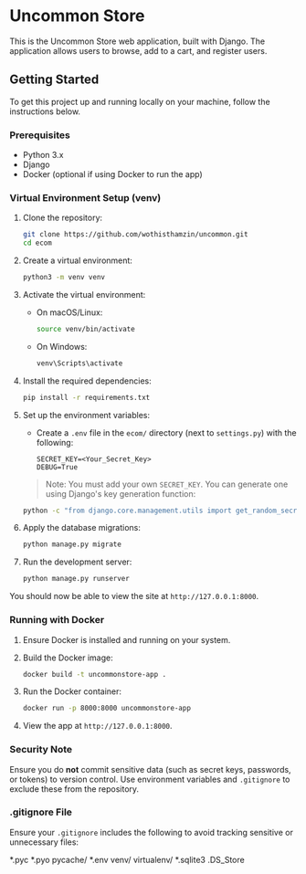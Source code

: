# Uncommon Store

This is the Uncommon Store web application, built with Django. The application allows users to browse, add to a cart, and register users.

## Getting Started

To get this project up and running locally on your machine, follow the instructions below.

### Prerequisites

- Python 3.x
- Django
- Docker (optional if using Docker to run the app)

### Virtual Environment Setup (venv)

1. Clone the repository:
    ```bash
    git clone https://github.com/wothisthamzin/uncommon.git
    cd ecom
    ```

2. Create a virtual environment:
    ```bash
    python3 -m venv venv
    ```

3. Activate the virtual environment:
    - On macOS/Linux:
      ```bash
      source venv/bin/activate
      ```
    - On Windows:
      ```bash
      venv\Scripts\activate
      ```

4. Install the required dependencies:
    ```bash
    pip install -r requirements.txt
    ```

5. Set up the environment variables:
    - Create a `.env` file in the `ecom/` directory (next to `settings.py`) with the following:
      ```
      SECRET_KEY=<Your_Secret_Key>
      DEBUG=True
      ```
    > Note: You must add your own `SECRET_KEY`. You can generate one using Django's key generation function:
    ```bash
    python -c "from django.core.management.utils import get_random_secret_key; print(get_random_secret_key())"
    ```

6. Apply the database migrations:
    ```bash
    python manage.py migrate
    ```

7. Run the development server:
    ```bash
    python manage.py runserver
    ```

You should now be able to view the site at `http://127.0.0.1:8000`.

### Running with Docker

1. Ensure Docker is installed and running on your system.
2. Build the Docker image:
    ```bash
    docker build -t uncommonstore-app .
    ```

3. Run the Docker container:
    ```bash
    docker run -p 8000:8000 uncommonstore-app
    ```

4. View the app at `http://127.0.0.1:8000`.

### Security Note

Ensure you do **not** commit sensitive data (such as secret keys, passwords, or tokens) to version control. Use environment variables and `.gitignore` to exclude these from the repository.

### .gitignore File

Ensure your `.gitignore` includes the following to avoid tracking sensitive or unnecessary files:

*.pyc 
*.pyo 
pycache/ 
*.env venv/ virtualenv/ 
*.sqlite3 
.DS_Store